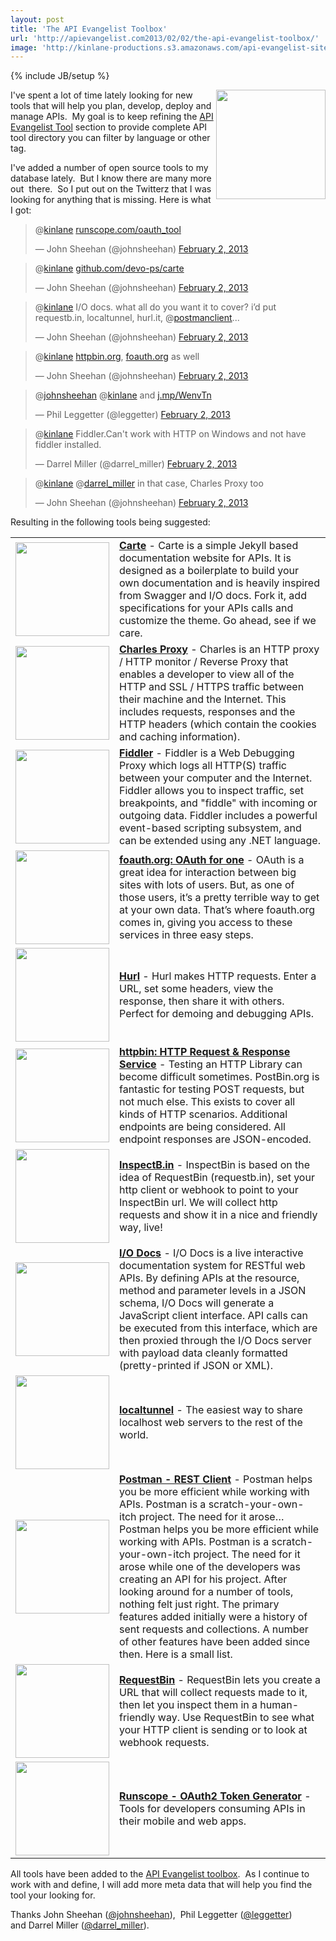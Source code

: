 ```yaml
---
layout: post
title: 'The API Evangelist Toolbox'
url: 'http://apievangelist.com2013/02/02/the-api-evangelist-toolbox/'
image: 'http://kinlane-productions.s3.amazonaws.com/api-evangelist-site/blog/toolbox.jpg'
---
```

{% include JB/setup %}
<p>
     <img src="https://s3.amazonaws.com/kinlane-productions/api-evangelist/api-tools/toolbox.jpg"  width="175" align="right" />
</p>
<p>
     I've spent a lot of time lately looking for new tools that will help you plan, develop, deploy and manage APIs.  My goal is to keep refining the <a href="/apitools/">API Evangelist Tool</a> section to provide complete API tool directory you can filter by language or other tag.  
</p>
<p>
     I've added a number of open source tools to my database lately.  But I know there are many more out  there.  So I put out on the Twitterz that I was looking for anything that is missing. Here is what I got:
</p>
<blockquote >
     <p>
          @<a href="https://twitter.com/kinlane">kinlane</a> <a title="http://runscope.com/oauth_tool" href="http://t.co/Wwk1Tzus">runscope.com/oauth_tool</a>
     </p>— John Sheehan (@johnsheehan) <a href="https://twitter.com/johnsheehan/status/297837952980090881">February 2, 2013</a>
</blockquote>
<blockquote >
     <p>
          @<a href="https://twitter.com/kinlane">kinlane</a> <a title="https://github.com/devo-ps/carte" href="https://t.co/ByyitCE8">github.com/devo-ps/carte</a>
     </p>— John Sheehan (@johnsheehan) <a href="https://twitter.com/johnsheehan/status/297838071062331392">February 2, 2013</a>
</blockquote>
<blockquote >
     <p>
          @<a href="https://twitter.com/kinlane">kinlane</a> I/O docs. what all do you want it to cover? i’d put requestb.in, localtunnel, hurl.it, @<a href="https://twitter.com/postmanclient">postmanclient</a>...
     </p>— John Sheehan (@johnsheehan) <a href="https://twitter.com/johnsheehan/status/297839139041202176">February 2, 2013</a>
</blockquote>
<blockquote >
     <p>
          @<a href="https://twitter.com/kinlane">kinlane</a> <a title="http://httpbin.org" href="http://t.co/kLPvwHWm">httpbin.org</a>, <a title="http://foauth.org" href="http://t.co/XnKkB8rB">foauth.org</a> as well
     </p>— John Sheehan (@johnsheehan) <a href="https://twitter.com/johnsheehan/status/297839175711981568">February 2, 2013</a>
</blockquote>
<blockquote >
     <p>
          @<a href="https://twitter.com/johnsheehan">johnsheehan</a> @<a href="https://twitter.com/kinlane">kinlane</a> and <a title="http://j.mp/WenvTn" href="http://t.co/q4gdDwZx">j.mp/WenvTn</a>
     </p>— Phil Leggetter (@leggetter) <a href="https://twitter.com/leggetter/status/297840321310646272">February 2, 2013</a>
</blockquote>
<blockquote >
     <p>
          @<a href="https://twitter.com/kinlane">kinlane</a> Fiddler.Can't work with HTTP on Windows and not have fiddler installed.
     </p>— Darrel Miller (@darrel_miller) <a href="https://twitter.com/darrel_miller/status/297842539019513856">February 2, 2013</a>
</blockquote>
<blockquote >
     <p>
          @<a href="https://twitter.com/kinlane">kinlane</a> @<a href="https://twitter.com/darrel_miller">darrel_miller</a> in that case, Charles Proxy too
     </p>— John Sheehan (@johnsheehan) <a href="https://twitter.com/johnsheehan/status/297847719693803521">February 2, 2013</a>
</blockquote>
<p>
     Resulting in the following tools being suggested:
</p>
<table cellspacing="5" cellpadding="5" width="90%">
     <tbody>
          <tr>
               <td width="150">
                    <a href="https://github.com/devo-ps/carte"><img src="https://s3.amazonaws.com/kinlane-productions/api-evangelist/api-tools/Carte-Logo.png"  width="150" /></a>
               </td>
               <td>
                    <strong><a href="https://github.com/devo-ps/carte">Carte</a></strong> - Carte is a simple Jekyll based documentation website for APIs. It is designed as a boilerplate to build your own documentation and is heavily inspired from Swagger and I/O docs. Fork it, add specifications for your APIs calls and customize the theme. Go ahead, see if we care.
               </td>
          </tr>
          <tr>
               <td width="150">
                    <a href="http://www.charlesproxy.com/"><img src="https://s3.amazonaws.com/kinlane-productions/api-evangelist/api-tools/Charles-Proxy-Logo.png"  width="150" /></a>
               </td>
               <td>
                    <strong><a href="http://www.charlesproxy.com/">Charles Proxy</a></strong> - Charles is an HTTP proxy / HTTP monitor / Reverse Proxy that enables a developer to view all of the HTTP and SSL / HTTPS traffic between their machine and the Internet. This includes requests, responses and the HTTP headers (which contain the cookies and caching information).
               </td>
          </tr>
          <tr>
               <td width="150">
                    <a href="http://www.fiddler2.com/fiddler2/"><img src="https://s3.amazonaws.com/kinlane-productions/api-evangelist/api-tools/fiddler-logo.png"  width="150" /></a>
               </td>
               <td>
                    <strong><a href="http://www.fiddler2.com/fiddler2/">Fiddler</a></strong> - Fiddler is a Web Debugging Proxy which logs all HTTP(S) traffic between your computer and the Internet. Fiddler allows you to inspect traffic, set breakpoints, and "fiddle" with incoming or outgoing data. Fiddler includes a powerful event-based scripting subsystem, and can be extended using any .NET language.
               </td>
          </tr>
          <tr>
               <td width="150">
                    <a href="http://foauth.org"><img src="https://s3.amazonaws.com/kinlane-productions/api-evangelist/api-tools/foauth-logo.png"  width="150" /></a>
               </td>
               <td>
                    <strong><a href="http://foauth.org">foauth.org: OAuth for one</a></strong> - OAuth is a great idea for interaction between big sites with lots of users. But, as one of those users, it’s a pretty terrible way to get at your own data. That’s where foauth.org comes in, giving you access to these services in three easy steps.
               </td>
          </tr>
          <tr>
               <td width="150">
                    <a href="http://www.hurl.it/"><img src="https://s3.amazonaws.com/kinlane-productions/api-evangelist/api-tools/hurl-logo.png"  width="150" /></a>
               </td>
               <td>
                    <strong><a href="http://www.hurl.it/">Hurl</a></strong> - Hurl makes HTTP requests. Enter a URL, set some headers, view the response, then share it with others. Perfect for demoing and debugging APIs.
               </td>
          </tr>
          <tr>
               <td width="150">
                    <a href="http://httpbin.org"><img src="https://s3.amazonaws.com/kinlane-productions/api-evangelist/api-tools/httpbin-logo.png"  width="150" /></a>
               </td>
               <td>
                    <strong><a href="http://httpbin.org">httpbin: HTTP Request &amp; Response Service</a></strong> - Testing an HTTP Library can become difficult sometimes. PostBin.org is fantastic for testing POST requests, but not much else. This exists to cover all kinds of HTTP scenarios. Additional endpoints are being considered. All endpoint responses are JSON-encoded.
               </td>
          </tr>
          <tr>
               <td width="150">
                    <a href="http://inspectb.in/"><img src="https://s3.amazonaws.com/kinlane-productions/api-evangelist/api-tools/inspectb-in-logo.png"  width="150" /></a>
               </td>
               <td>
                    <strong><a href="http://inspectb.in/">InspectB.in</a></strong> - InspectBin is based on the idea of RequestBin (requestb.in), set your http client or webhook to point to your InspectBin url. We will collect http requests and show it in a nice and friendly way, live!
               </td>
          </tr>
          <tr>
               <td width="150">
                    <a href="https://github.com/mashery/iodocs"><img src="https://s3.amazonaws.com/kinlane-productions/api-evangelist/api-tools/io-docs-logo.jpg"  width="150" /></a>
               </td>
               <td>
                    <strong><a href="https://github.com/mashery/iodocs">I/O Docs</a></strong> - I/O Docs is a live interactive documentation system for RESTful web APIs. By defining APIs at the resource, method and parameter levels in a JSON schema, I/O Docs will generate a JavaScript client interface. API calls can be executed from this interface, which are then proxied through the I/O Docs server with payload data cleanly formatted (pretty-printed if JSON or XML).
               </td>
          </tr>
          <tr>
               <td width="150">
                    <a href="http://progrium.com/localtunnel/"><img src="https://s3.amazonaws.com/kinlane-productions/api-evangelist/api-tools/localtunnel-logo.png"  width="150" /></a>
               </td>
               <td>
                    <strong><a href="http://progrium.com/localtunnel/">localtunnel</a></strong> - The easiest way to share localhost web servers to the rest of the world.
               </td>
          </tr>
          <tr>
               <td width="150">
                    <a href="https://chrome.google.com/webstore/detail/postman-rest-client/fdmmgilgnpjigdojojpjoooidkmcomcm"><img src="https://s3.amazonaws.com/kinlane-productions/api-evangelist/api-tools/postman-rest-client-logo.png"  width="150" /></a>
               </td>
               <td>
                    <strong><a href="https://chrome.google.com/webstore/detail/postman-rest-client/fdmmgilgnpjigdojojpjoooidkmcomcm">Postman - REST Client</a></strong> - Postman helps you be more efficient while working with APIs. Postman is a scratch-your-own-itch project. The need for it arose… Postman helps you be more efficient while working with APIs. Postman is a scratch-your-own-itch project. The need for it arose while one of the developers was creating an API for his project. After looking around for a number of tools, nothing felt just right. The primary features added initially were a history of sent requests and collections. A number of other features have been added since then. Here is a small list.
               </td>
          </tr>
          <tr>
               <td width="150">
                    <a href="http://requestb.in/"><img src="https://s3.amazonaws.com/kinlane-productions/api-evangelist/api-tools/requestbin-logo.png"  width="150" /></a>
               </td>
               <td>
                    <strong><a href="http://requestb.in/">RequestBin</a></strong> - RequestBin lets you create a URL that will collect requests made to it, then let you inspect them in a human-friendly way. Use RequestBin to see what your HTTP client is sending or to look at webhook requests.
               </td>
          </tr>
          <tr>
               <td width="150">
                    <a href="ttps://www.runscope.com/oauth_tool"><img src="https://s3.amazonaws.com/kinlane-productions/api-evangelist/api-tools/runscope-logo.png"  width="150" /></a>
               </td>
               <td>
                    <strong><a href="ttps://www.runscope.com/oauth_tool">Runscope - OAuth2 Token Generator</a></strong> - Tools for developers consuming APIs in their mobile and web apps.
               </td>
          </tr>
     </tbody>
</table>
<p>
     All tools have been added to the <a href="/apitools/">API Evangelist toolbox</a>.  As I continue to work with and define, I will add more meta data that will help you find the tool your looking for. 
</p>
<p>
     Thanks John Sheehan (<a href="https://twitter.com/johnsheehan">@johnsheehan</a>),  Phil Leggetter (<a href="https://twitter.com/leggetter">@leggetter</a>) and Darrel Miller (<a href="https://twitter.com/darrel_miller">@darrel_miller</a>). 
</p>
